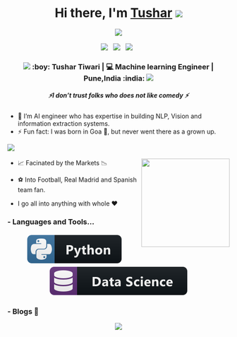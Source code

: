 <div align="center">
   <h1>Hi there, I'm <a href="https://hemant.codes">Tushar</a> <img src="https://media.giphy.com/media/hvRJCLFzcasrR4ia7z/giphy.gif" width="25px"> </h1>
   
   
   <img src="https://pronoun.cyou/x/y?subject=He&object=Him&height=20"> 
</div>

<p align='center'>
<a href="https://www.linkedin.com/in/mr-tushar-tiwari/"><img height="30" src="https://github.com/tushifire/tushifire/blob/master/linkedin.png?raw=true"></a>&nbsp;&nbsp;
<a href="https://twitter.com/tushar_fire"><img height="30" src="https://github.com/tushifire/tushifire/blob/master/twitter.png?raw=true"></a>&nbsp;&nbsp;
<a href="https://tushar-tiwari.medium.com/ "><img height="30" src="https://github.com/tushifire/tushifire/blob/master/medium.png?raw=true"></a>&nbsp;&nbsp;       
 </p>
 
 <div align="center">
<h3><img src="https://media.giphy.com/media/WUlplcMpOCEmTGBtBW/giphy.gif" width="30"> :boy: Tushar Tiwari | 💻 Machine learning Engineer | Pune,India :india: <img src="https://media.giphy.com/media/WUlplcMpOCEmTGBtBW/giphy.gif" width="30"></h3>
</div>
 
 <h5 align="center">
   <i>⚡️I don’t trust folks who does not like comedy ⚡️</i>
  </h5>


- 🔭 I’m AI engineer who has expertise in building NLP, Vision and information extraction systems.
- ⚡ Fun fact: I was born in Goa :palm_tree:, but never went there as a grown up.


<img height="180em" src="https://github-readme-stats.vercel.app/api?username=mrtushartiwari&show_icons=true&hide_border=true&&count_private=true&include_all_commits=true" />

<p align="right">
 <img align='right' src="https://i.makeagif.com/media/5-01-2017/s7ln3_.gif" width="200px" height="200px">
  </a>
</p>

 - :chart_with_upwards_trend: Facinated by the  Markets :chart_with_downwards_trend: 

 - ⚽ Into Football, Real Madrid and Spanish team fan.
 
 - I go all into anything with whole :heart:

### - Languages and Tools...

<p align="center">
  <img src="https://raw.githubusercontent.com/8bithemant/8bithemant/master/svg/dev/languages/python.svg" alt="python" style="vertical-align:top; margin:4px">
  <img src="https://raw.githubusercontent.com/8bithemant/8bithemant/master/svg/dev/misc/datascience.svg" alt="datascience" style="vertical-align:top; margin:4px">
</p>


### - Blogs :scroll:
<p align="center">
  <a href="https://tushar-tiwari.medium.com/">  <img src="https://cdn4.iconfinder.com/data/icons/social-media-rounded-corners/512/Medium_rounded_cr-512.png" width="30px"> 
  </a>
</p>

